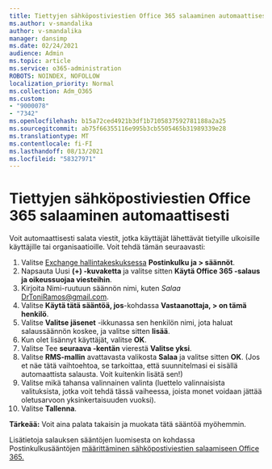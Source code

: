 ```yaml
---
title: Tiettyjen sähköpostiviestien Office 365 salaaminen automaattisesti
ms.author: v-smandalika
author: v-smandalika
manager: dansimp
ms.date: 02/24/2021
audience: Admin
ms.topic: article
ms.service: o365-administration
ROBOTS: NOINDEX, NOFOLLOW
localization_priority: Normal
ms.collection: Adm_O365
ms.custom:
- "9000078"
- "7342"
ms.openlocfilehash: b15a72ced4921b3df1b7105837592781188a2a25
ms.sourcegitcommit: ab75f66355116e995b3cb5505465b31989339e28
ms.translationtype: MT
ms.contentlocale: fi-FI
ms.lasthandoff: 08/13/2021
ms.locfileid: "58327971"
---
```

# <a name="automatically-encrypt-certain-office-365-email-messages"></a>Tiettyjen sähköpostiviestien Office 365 salaaminen automaattisesti

Voit automaattisesti salata viestit, jotka käyttäjät lähettävät tietyille ulkoisille käyttäjille tai organisaatioille. Voit tehdä tämän seuraavasti:

1. Valitse [Exchange hallintakeskuksessa](https://outlook.office365.com/ecp/) **Postinkulku ja > säännöt**. 
2. Napsauta Uusi **(+) -kuvaketta** ja valitse sitten **Käytä Office 365 -salaus ja oikeussuojaa viesteihin**.
3. Kirjoita Nimi-ruutuun säännön nimi, kuten *Salaa* DrToniRamos@gmail.com.
4. Valitse **Käytä tätä sääntöä, jos**-kohdassa **Vastaanottaja, > on tämä henkilö**. 
5. Valitse **Valitse jäsenet** -ikkunassa sen henkilön nimi, jota haluat salaussäännön koskee, ja valitse sitten **lisää**. 
6. Kun olet lisännyt käyttäjät, valitse **OK**.
7. Valitse Tee **seuraava -kentän** vierestä **Valitse yksi**. 
8. Valitse **RMS-mallin** avattavasta valikosta **Salaa** ja valitse sitten **OK**. (Jos et näe tätä vaihtoehtoa, se tarkoittaa, että suunnitelmasi ei sisällä automaattista salausta. Voit kuitenkin lisätä sen!)
9. Valitse mikä tahansa valinnainen valinta (luettelo valinnaisista valituksista, jotka voit tehdä tässä vaiheessa, joista monet voidaan jättää oletusarvoon yksinkertaisuuden vuoksi).
10. Valitse **Tallenna**.

**Tärkeää:** Voit aina palata takaisin ja muokata tätä sääntöä myöhemmin.

Lisätietoja salauksen sääntöjen luomisesta on kohdassa Postinkulkusääntöjen [määrittäminen sähköpostiviestien salaamiseen Office 365.](https://docs.microsoft.com/microsoft-365/compliance/define-mail-flow-rules-to-encrypt-email)

